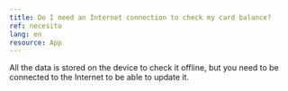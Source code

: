 ```yaml
---
title: Do I need an Internet connection to check my card balance?
ref: necesito
lang: en
resource: App
---
```


All the data is stored on the device to check it offline, but you need to be connected to the Internet to be able to update it.
